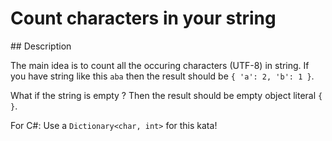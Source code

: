 # Count characters in your string

## Description

The main idea is to count all the occuring characters (UTF-8) in string. If you have string like this `aba` then the result should be `{ 'a': 2, 'b': 1 }`.

What if the string is empty ? Then the result should be empty object literal `{ }`.

For C#: Use a `Dictionary<char, int>` for this kata!
